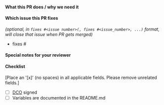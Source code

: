 <!--
Thank you for contributing to this repository. Before you submit this PR we'd like to
make sure you are aware of our technical requirements and best practices:

* https://github.com/helm/charts/blob/master/CONTRIBUTING.md#technical-requirements
* https://github.com/helm/helm/tree/master/docs/chart_best_practices

For a quick overview across what we will look at reviewing your PR, please read
the review guidelines form the Helm repository:

* https://github.com/helm/charts/blob/master/REVIEW_GUIDELINES.md

Following our best practices right from the start will accelerate the review process and
help get your PR merged quicker.

When updates to your PR are requested, please add new commits and do not squash the
history. This will make it easier to identify new changes. The PR will be squashed
anyways when it is merged. Thanks.

For fast feedback, please @-mention maintainers that are listed in the Chart.yaml file.

Please make sure you test your changes before you push them. Once pushed, a CircleCI
will run across your changes and do some initial checks and linting. These checks run
very quickly. Please check the results. We would like these checks to pass before we
even continue reviewing your changes.
-->

#### What this PR does / why we need it

#### Which issue this PR fixes

*(optional, in `fixes #<issue number>(, fixes #<issue_number>, ...)` format, will close that issue when PR gets merged)*

- fixes #

#### Special notes for your reviewer

#### Checklist

[Place an '[x]' (no spaces) in all applicable fields. Please remove unrelated fields.]

- [ ] [DCO](https://github.com/helm/charts/blob/master/CONTRIBUTING.md#sign-your-work) signed
- [ ] Variables are documented in the README.md
